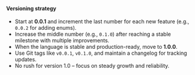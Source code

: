 <!--

```rs
let std = import("std");
let fmt = import("fmt");
let http = import("http");

let server = http::server();

server::route("/hello/:name", fn(params) = {
  fn(request, response) = {
    params::method |> match {
      "GET" => fmt::format("Hello, {}!", params::name),
      _     => "Method not allowed"
    } |> response::send;
  }
});

server::start(3003);
```

```rs
let std = import("std");
let fmt = import("fmt");
let http = import("http");

let server = http::server();

server::route("/hello/:name", fn({ params, query }) = {
  let greeting = query::get("greeting")::unwrap_or("");
  fn(request, response) = {
    params::method |> match _ {
      "GET" => {
        let message = fmt::format("{} {}!", greeting, params::name);
        message |> response::send;
      },
      _ => response::send("Method not allowed"),
    }
  }
});

server::start(3003);
```

#### Lemon IR

- lemon

```rs
fn compute(a: u32, b: u32): u32 = {
  let mut sum = a + b;
  if sum > 100 {
    let diff = sum - 50;
    return diff;
  }
  sum
}

fn main(): u32 = {
  let x = 42;
  let y = 58;
  let result = compute(x, y);
  result
}
```

- ir

```rs
fn compute r0: u32, r1: u32 -> u32
l0: add r0, r1 -> r2
l1: cmp_gt r2, 100 -> r3
    jmp_if r3, l2, l3
l2: sub r2, 50 -> r4
    free r2
    ret r4
l3: ret r2

fn main -> u32
l0: own 42 -> r0
    own 58 -> r1
    call compute r0, r1 -> r2
    free r0
    free r1
    ret r2
```

- optimizer steps

1. remove unused variables

```rs
fn compute r0: u32, r1: u32 -> u32
l0: add r0, r1 -> r2
l1: cmp_gt r2, 100 -> r3
    jmp_if r3, l2, l3
l2: sub r2, 50 -> r4
    ret r4
l3: ret r2

fn main -> u32
l0: own 42 -> r0
    own 58 -> r1
    call compute r0, r1 -> r2
    free r0
    free r1
    ret r2

```

2. constant propagation

```rs
fn main -> u32
l0: add 42, 58 -> r0 # inline compute directly in main
l1: cmp_gt r0, 100 -> r1
    jmp_if r1, l2, l3
l2: sub r0, 50 -> r2
    ret r2
l3: ret r0

```

3. dead block elimination

```rs
fn main -> u32
l0: add 42, 58 -> r0 # constant propagation simplifies flow
l1: sub r0, 50 -> r1
    ret r1

```

4. fn inlining

```rs
fn main -> u32
l0: add 42, 58 -> r0 # compute body is directly inlined
l1: sub r0, 50 -> r1
    ret r1

```

5. constant folding

```rs
fn main -> u32
l0: own 50 -> r0 # compute constant values at compile time
    ret r0


```

- compiler

1. llvm
2. wasm
3. lemon runtime (dev mode)

-->

#### Versioning strategy

- Start at **0.0.1** and increment the last number for each new feature (e.g., `0.0.2` for adding enums).  
- Increase the middle number (e.g., `0.1.0`) after reaching a stable milestone with multiple improvements.  
- When the language is stable and production-ready, move to **1.0.0**.  
- Use Git tags like `v0.0.1`, `v0.1.0`, and maintain a changelog for tracking updates.  
- No rush for version 1.0 – focus on steady growth and reliability.  
